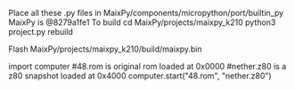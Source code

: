Place all these .py files in MaixPy/components/micropython/port/builtin_py
MaixPy is @8279a1fe1
To build
 cd MaixPy/projects/maixpy_k210
 python3 project.py rebuild

Flash MaixPy/projects/maixpy_k210/build/maixpy.bin

import computer
#48.rom is original rom loaded at 0x0000
#nether.z80 is a z80 snapshot loaded at 0x4000
computer.start("48.rom", "nether.z80")

